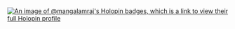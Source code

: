 ###
[![An image of @mangalamraj's Holopin badges, which is a link to view their full Holopin profile](https://holopin.me/mangalamraj)](https://holopin.io/@mangalamraj)

<!--
**mangalamraj/mangalamraj** is a ✨ _special_ ✨ repository because its `README.md` (this file) appears on your GitHub profile.

Here are some ideas to get you started:

- 🔭 I’m currently working on ...
- 🌱 I’m currently learning ...
- 👯 I’m looking to collaborate on ...
- 🤔 I’m looking for help with ...
- 💬 Ask me about ...
- 📫 How to reach me: ...
- 😄 Pronouns: ...
- ⚡ Fun fact: ...
-->
